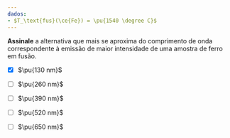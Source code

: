 ```yaml
---
dados:
- $T_\text{fus}(\ce{Fe}) = \pu{1540 \degree C}$
---
```


**Assinale** a alternativa que mais se aproxima do comprimento de onda correspondente à emissão de maior intensidade de uma amostra de ferro em fusão.

- [x] $\pu{130 nm}$
- [ ] $\pu{260 nm}$
- [ ] $\pu{390 nm}$
- [ ] $\pu{520 nm}$
- [ ] $\pu{650 nm}$

